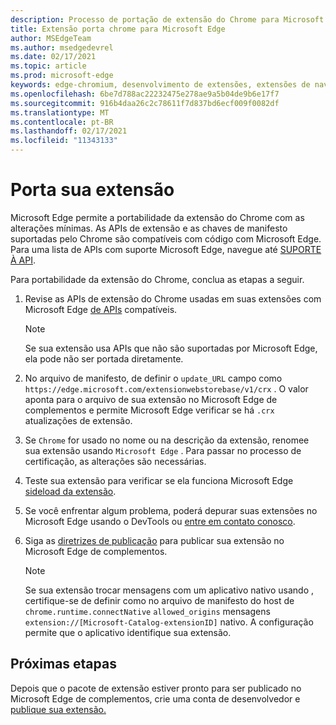 ```yaml
---
description: Processo de portação de extensão do Chrome para Microsoft Edge
title: Extensão porta chrome para Microsoft Edge
author: MSEdgeTeam
ms.author: msedgedevrel
ms.date: 02/17/2021
ms.topic: article
ms.prod: microsoft-edge
keywords: edge-chromium, desenvolvimento de extensões, extensões de navegador, complementos, partner center, desenvolvedor
ms.openlocfilehash: 6be7d788ac22232475e278ae9a5b04de9b6e17f7
ms.sourcegitcommit: 916b4daa26c2c78611f7d837bd6ecf009f0082df
ms.translationtype: MT
ms.contentlocale: pt-BR
ms.lasthandoff: 02/17/2021
ms.locfileid: "11343133"
---
```

# Porta sua extensão  

Microsoft Edge permite a portabilidade da extensão do Chrome com as alterações mínimas.  As APIs de extensão e as chaves de manifesto suportadas pelo Chrome são compatíveis com código com Microsoft Edge.  Para uma lista de APIs com suporte Microsoft Edge, navegue até [SUPORTE À API][ExtensionApiSupport].  

Para portabilidade da extensão do Chrome, conclua as etapas a seguir.  

1.  Revise as APIs de extensão do Chrome usadas em suas extensões com Microsoft Edge [de APIs][ExtensionApiSupport] compatíveis.  
    
    > [!NOTE]
    > Se sua extensão usa APIs que não são suportadas por Microsoft Edge, ela pode não ser portada diretamente.  
    
1.  No arquivo de manifesto, de definir o `update_URL` campo como `https://edge.microsoft.com/extensionwebstorebase/v1/crx` .  O valor aponta para o arquivo de sua extensão no Microsoft Edge de complementos e permite Microsoft Edge verificar se há `.crx` atualizações de extensão.  
1.  Se `Chrome` for usado no nome ou na descrição da extensão, renomee sua extensão usando `Microsoft Edge` .  Para passar no processo de certificação, as alterações são necessárias.  
1.  Teste sua extensão para verificar se ela funciona Microsoft Edge [sideload da extensão][ExtensionsGettingStartedExtensionSideloading].  
1.  Se você enfrentar algum problema, poderá depurar suas extensões no Microsoft Edge usando o DevTools ou [entre em contato conosco][mailtoExtensionMicrosoft].  
1.  Siga as [diretrizes de publicação][ExtensionsPublishPublishExtension] para publicar sua extensão no Microsoft Edge de complementos.  
    
    > [!NOTE]
    > Se sua extensão trocar mensagens com um aplicativo nativo usando , certifique-se de definir como no arquivo de manifesto do host de `chrome.runtime.connectNative` `allowed_origins` mensagens `extension://[Microsoft-Catalog-extensionID]` nativo.  A configuração permite que o aplicativo identifique sua extensão.  
    
##  <a name="next-steps"></a>Próximas etapas  

Depois que o pacote de extensão estiver pronto para ser [][ExtensionsPublishCreateDevAccount] publicado no Microsoft Edge de complementos, crie uma conta de desenvolvedor e [publique sua extensão.][ExtensionsPublishPublishExtension]  

<!-- links -->  

[ExtensionApiSupport]: ./api-support.md "Suporte à API | Microsoft Docs"  
[ExtensionsGettingStartedExtensionSideloading]: ../getting-started/extension-sideloading.md "Fazer sideload da extensão | Microsoft Docs"  
[ExtensionsPublishCreateDevAccount]: ../publish/create-dev-account.md "Registro de desenvolvedor | Microsoft Docs"  
[ExtensionsPublishPublishExtension]: ../publish/publish-extension.md "Publicar sua extensão | Microsoft Docs"  

[ChromeDeveloperWebStorePayments]: https://developer.chrome.com/webstore/one_time_payments "Pagamentos únicos | Desenvolvedor do Chrome"  

[mailtoExtensionMicrosoft]: mailto:ext_dev_support@microsoft.com "ext_dev_support@microsoft.com"  
